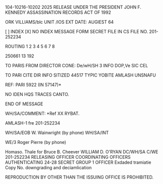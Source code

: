 104-10216-10202 2025 RELEASE UNDER THE PRESIDENT JOHN F. KENNEDY ASSASSINATION RECORDS ACT OF 1992

ORK VILLIAMS/blc
UNIT /IOS
EXT
DATE: AUGIEST 64

[ ] INDEX
[X] NO INDEX
MESSAGE FORM
SECRET
FILE IN CS FILE NO. 201-252234

ROUTING
1
2
3
4
5
6
7
8

250661 13 192

TO PARIS
FROM DIRECTOR
CONE: De/wH/SH 3 INFO DOP,Ve SIC CEL

TO
PARI CITE DIR
INFO
SITIZED 44517
TYPIC YOBITE AMLASH UNSNAFU

REF: PARI 5922 (IN 57147)*

NO IDEN HQS TRACES CANTO.

END OF MESSAGE

WH/SA/COMMENT: *Ref XX RYBAT.

AMLASH-1 fre
201-252234

WH/SA/EOB W. Wainwright (by phone)
WH/SA/INT

WE/3 Roger Pierre (by phone)

Homaso. Thale for Bruce B. Cheever
WILLIAM D. O'RYAN DC/WH/SA
C/WE 201-252234
RELEASING OFFICER COORDINATING OFFICERS AUTHENTICATING
24-28 SECRET GROUP 1 OFFICER
Exdaded tramiatie Copy No.
downgrading and
deciamlication

REPRODUCTION BY OTHER THAN THE ISSUING OFFICE IS PROHIBITED.
